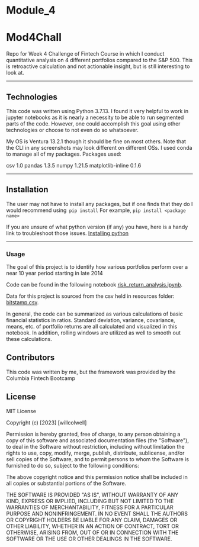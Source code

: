 # Module_4

# Mod4Chall
Repo for Week 4 Challenge of Fintech Course in which I conduct quantitative analysis on 4 different portfolios compared to the S&P 500. This is retroactive calculation and not actionable insight, but is still interesting to look at.

---
## Technologies
This code was written using Python 3.7.13. I found it very helpful to work in jupyter notebooks as it is nearly a necessity to be able to run segmented parts of the code. However, one could accomplish this goal using other technologies or choose to not even do so whatsoever.

My OS is Ventura 13.2.1 though it should be fine on most others. Note that the CLI in any screenshots may look different on different OSs.
I used conda to manage all of my packages.
Packages used:

csv 1.0
pandas 1.3.5
numpy 1.21.5
matplotlib-inline 0.1.6

---
## Installation
The user may not have to install any packages, but if one finds that they do I would recommend using` pip install`
For example,
`pip install <package name>`

If you are unsure of what python version (if any) you have, here is a handy link to troubleshoot those issues. 
[Installing python](https://realpython.com/installing-python/)



---
### Usage
The goal of this project is to identify how various portfolios perform over a near 10 year period starting in late 2014

Code can be found in the following notebook [risk_return_analysis.ipynb](https://github.com/wcolwellcol/Module_4/blob/main/risk_return_analysis.ipynb).

Data for this project is sourced from the csv held in resources folder: [bitstamp.csv](https://github.com/wcolwellcol/Module_4/tree/main/Resources).

In general, the code can be summarized as various calculations of basic financial statistics in ratios. Standard deviation, variance, covariance, means, etc. of portfolio returns are all calculated and visualized in this notebook. In addition, rolling windows are utilized as well to smooth out these calculations.




## Contributors

This code was written by me, but the framework was provided by the Columbia Fintech Bootcamp

## License

MIT License

Copyright (c) [2023] [willcolwell]

Permission is hereby granted, free of charge, to any person obtaining a copy of this software and associated documentation files (the "Software"), to deal in the Software without restriction, including without limitation the rights to use, copy, modify, merge, publish, distribute, sublicense, and/or sell copies of the Software, and to permit persons to whom the Software is furnished to do so, subject to the following conditions:

The above copyright notice and this permission notice shall be included in all copies or substantial portions of the Software.

THE SOFTWARE IS PROVIDED "AS IS", WITHOUT WARRANTY OF ANY KIND, EXPRESS OR IMPLIED, INCLUDING BUT NOT LIMITED TO THE WARRANTIES OF MERCHANTABILITY, FITNESS FOR A PARTICULAR PURPOSE AND NONINFRINGEMENT. IN NO EVENT SHALL THE AUTHORS OR COPYRIGHT HOLDERS BE LIABLE FOR ANY CLAIM, DAMAGES OR OTHER LIABILITY, WHETHER IN AN ACTION OF CONTRACT, TORT OR OTHERWISE, ARISING FROM, OUT OF OR IN CONNECTION WITH THE SOFTWARE OR THE USE OR OTHER DEALINGS IN THE SOFTWARE.
